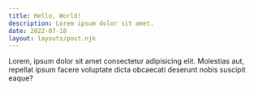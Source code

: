 ```yaml
---
title: Hello, World!
description: Lorem ipsum dolor sit amet.
date: 2022-07-18
layout: layouts/post.njk
---
```

Lorem, ipsum dolor sit amet consectetur adipisicing elit. Molestias aut, repellat ipsum facere voluptate dicta obcaecati deserunt nobis suscipit eaque?